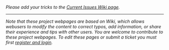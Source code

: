 
 *Please add your tricks to the [Current Issues Wiki page](./current-issues).*

------------

_Note that these project webpages are based on Wiki, which allows webusers to modify the content to correct typos, add information, or share their experience and tips with other users.  You are welcome to contribute to these project webpages.  To edit these pages or submit a ticket you must first [register and login](http://www.coin-or.org/usingTrac.html)._
